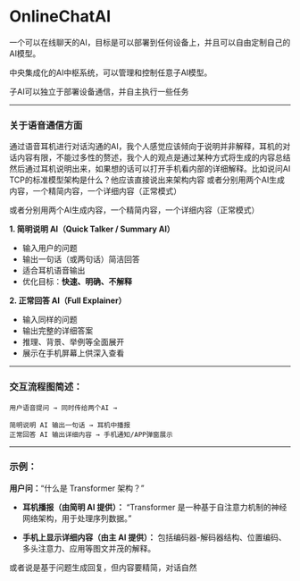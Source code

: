 # OnlineChatAI

一个可以在线聊天的AI，目标是可以部署到任何设备上，并且可以自由定制自己的AI模型。

中央集成化的AI中枢系统，可以管理和控制任意子AI模型。

子AI可以独立于部署设备通信，并自主执行一些任务

---

### 关于语音通信方面

通过语音耳机进行对话沟通的AI，我个人感觉应该倾向于说明并非解释，耳机的对话内容有限，不能过多性的赘述，我个人的观点是通过某种方式将生成的内容总结然后通过耳机说明出来，如果想的话可以打开手机看内部的详细解释。比如说问AI TCP的标准模型架构是什么？他应该直接说出来架构内容
或者分别用两个AI生成内容，一个精简内容，一个详细内容（正常模式）

或者分别用两个AI生成内容，一个精简内容，一个详细内容（正常模式）


**1. 简明说明 AI（Quick Talker / Summary AI）**

* 输入用户的问题
* 输出一句话（或两句话）简洁回答
* 适合耳机语音输出
* 优化目标：**快速、明确、不解释**

**2. 正常回答 AI（Full Explainer）**

* 输入同样的问题
* 输出完整的详细答案
* 推理、背景、举例等全面展开
* 展示在手机屏幕上供深入查看

---

### **交互流程图简述：**

```text
用户语音提问 → 同时传给两个AI → 

简明说明 AI 输出一句话 → 耳机中播报  
正常回答 AI 输出详细内容 → 手机通知/APP弹窗展示
```

---

### **示例：**

**用户问：**“什么是 Transformer 架构？”

* **耳机播报（由简明 AI 提供）：**
  “Transformer 是一种基于自注意力机制的神经网络架构，用于处理序列数据。”

* **手机上显示详细内容（由主 AI 提供）：**
  包括编码器-解码器结构、位置编码、多头注意力、应用等图文并茂的解释。


或者说是基于问题生成回复，但内容要精简，对话自然